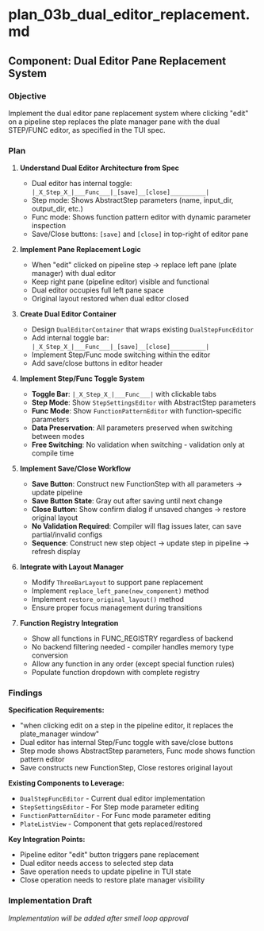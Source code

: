 # plan_03b_dual_editor_replacement.md
## Component: Dual Editor Pane Replacement System

### Objective
Implement the dual editor pane replacement system where clicking "edit" on a pipeline step replaces the plate manager pane with the dual STEP/FUNC editor, as specified in the TUI spec.

### Plan
1. **Understand Dual Editor Architecture from Spec**
   - Dual editor has internal toggle: `|_X_Step_X_|___Func___|_[save]__[close]__________|`
   - Step mode: Shows AbstractStep parameters (name, input_dir, output_dir, etc.)
   - Func mode: Shows function pattern editor with dynamic parameter inspection
   - Save/Close buttons: `[save]` and `[close]` in top-right of editor pane

2. **Implement Pane Replacement Logic**
   - When "edit" clicked on pipeline step → replace left pane (plate manager) with dual editor
   - Keep right pane (pipeline editor) visible and functional
   - Dual editor occupies full left pane space
   - Original layout restored when dual editor closed

3. **Create Dual Editor Container**
   - Design `DualEditorContainer` that wraps existing `DualStepFuncEditor`
   - Add internal toggle bar: `|_X_Step_X_|___Func___|_[save]__[close]__________|`
   - Implement Step/Func mode switching within the editor
   - Add save/close buttons in editor header

4. **Implement Step/Func Toggle System**
   - **Toggle Bar**: `|_X_Step_X_|___Func___|` with clickable tabs
   - **Step Mode**: Show `StepSettingsEditor` with AbstractStep parameters
   - **Func Mode**: Show `FunctionPatternEditor` with function-specific parameters
   - **Data Preservation**: All parameters preserved when switching between modes
   - **Free Switching**: No validation when switching - validation only at compile time

5. **Implement Save/Close Workflow**
   - **Save Button**: Construct new FunctionStep with all parameters → update pipeline
   - **Save Button State**: Gray out after saving until next change
   - **Close Button**: Show confirm dialog if unsaved changes → restore original layout
   - **No Validation Required**: Compiler will flag issues later, can save partial/invalid configs
   - **Sequence**: Construct new step object → update step in pipeline → refresh display

6. **Integrate with Layout Manager**
   - Modify `ThreeBarLayout` to support pane replacement
   - Implement `replace_left_pane(new_component)` method
   - Implement `restore_original_layout()` method
   - Ensure proper focus management during transitions

7. **Function Registry Integration**
   - Show all functions in FUNC_REGISTRY regardless of backend
   - No backend filtering needed - compiler handles memory type conversion
   - Allow any function in any order (except special function rules)
   - Populate function dropdown with complete registry

### Findings
**Specification Requirements:**
- "when clicking edit on a step in the pipeline editor, it replaces the plate_manager window"
- Dual editor has internal Step/Func toggle with save/close buttons
- Step mode shows AbstractStep parameters, Func mode shows function pattern editor
- Save constructs new FunctionStep, Close restores original layout

**Existing Components to Leverage:**
- `DualStepFuncEditor` - Current dual editor implementation
- `StepSettingsEditor` - For Step mode parameter editing
- `FunctionPatternEditor` - For Func mode parameter editing
- `PlateListView` - Component that gets replaced/restored

**Key Integration Points:**
- Pipeline editor "edit" button triggers pane replacement
- Dual editor needs access to selected step data
- Save operation needs to update pipeline in TUI state
- Close operation needs to restore plate manager visibility

### Implementation Draft
*Implementation will be added after smell loop approval*
